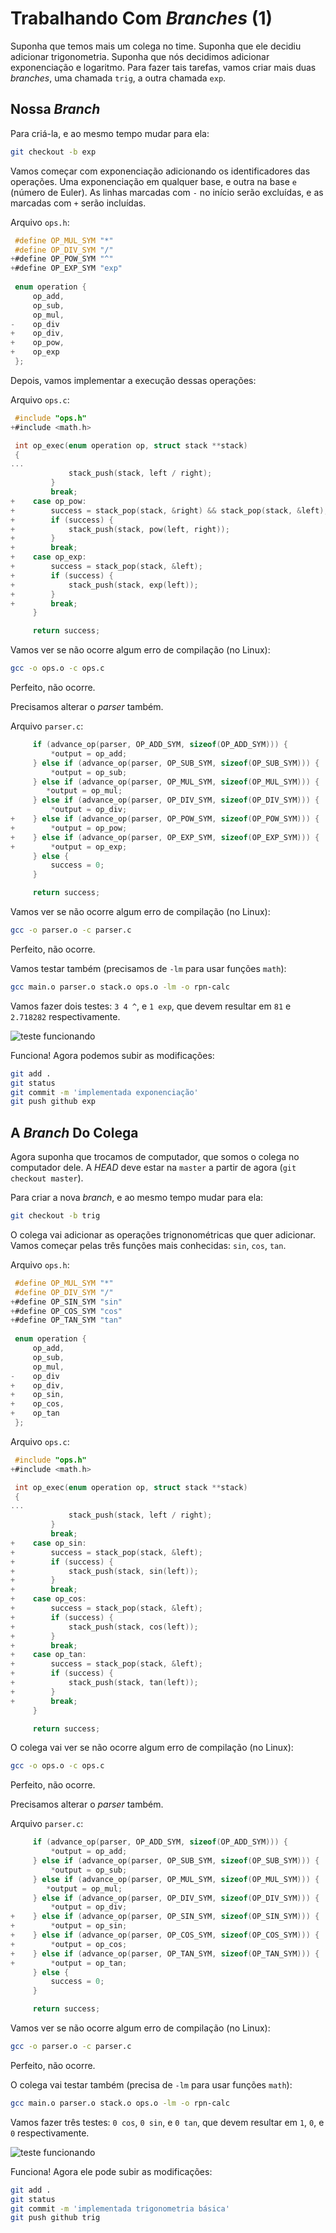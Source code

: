 # Trabalhando Com _Branches_ (1)

Suponha que temos mais um colega no time. Suponha que ele decidiu
adicionar trigonometria. Suponha que nós decidimos adicionar exponenciação
e logaritmo. Para fazer tais tarefas, vamos criar mais duas _branches_, uma
chamada `trig`, a outra chamada `exp`.

## Nossa _Branch_

Para criá-la, e ao mesmo tempo mudar para ela:
```sh
git checkout -b exp
```

Vamos começar com exponenciação adicionando os identificadores das operações. Uma
exponenciação em qualquer base, e outra na base `e` (número de Euler). As linhas
marcadas com `-` no início serão excluídas, e as marcadas com `+` serão incluídas.

Arquivo `ops.h`:
```C
 #define OP_MUL_SYM "*"
 #define OP_DIV_SYM "/"
+#define OP_POW_SYM "^"
+#define OP_EXP_SYM "exp"
 
 enum operation {
     op_add,
     op_sub,
     op_mul,
-    op_div
+    op_div,
+    op_pow,
+    op_exp
 };
```

Depois, vamos implementar a execução dessas operações:

Arquivo `ops.c`:
```C
 #include "ops.h"
+#include <math.h>

 int op_exec(enum operation op, struct stack **stack)
 {
...
             stack_push(stack, left / right);
         }
         break;
+    case op_pow:
+        success = stack_pop(stack, &right) && stack_pop(stack, &left);
+        if (success) {
+            stack_push(stack, pow(left, right));
+        }
+        break;
+    case op_exp:
+        success = stack_pop(stack, &left);
+        if (success) {
+            stack_push(stack, exp(left));
+        }
+        break;
     }

     return success;
```

Vamos ver se não ocorre algum erro de compilação (no Linux):
```sh
gcc -o ops.o -c ops.c
```
Perfeito, não ocorre.

Precisamos alterar o _parser_ também.

Arquivo `parser.c`:
```C
     if (advance_op(parser, OP_ADD_SYM, sizeof(OP_ADD_SYM))) {
         *output = op_add;
     } else if (advance_op(parser, OP_SUB_SYM, sizeof(OP_SUB_SYM))) {
         *output = op_sub;
     } else if (advance_op(parser, OP_MUL_SYM, sizeof(OP_MUL_SYM))) {
        *output = op_mul;
     } else if (advance_op(parser, OP_DIV_SYM, sizeof(OP_DIV_SYM))) {
         *output = op_div;
+    } else if (advance_op(parser, OP_POW_SYM, sizeof(OP_POW_SYM))) {
+        *output = op_pow;
+    } else if (advance_op(parser, OP_EXP_SYM, sizeof(OP_EXP_SYM))) {
+        *output = op_exp;
     } else {
         success = 0;
     }

     return success;
```

Vamos ver se não ocorre algum erro de compilação (no Linux):
```sh
gcc -o parser.o -c parser.c
```
Perfeito, não ocorre.

Vamos testar também (precisamos de `-lm`  para usar funções `math`):
```sh
gcc main.o parser.o stack.o ops.o -lm -o rpn-calc
```

Vamos fazer dois testes: `3 4 ^`, e `1 exp`, que devem resultar em `81` e
`2.718282` respectivamente.

![teste funcionando](./exemplo-teste-exp.png)

Funciona! Agora podemos subir as modificações:

```sh
git add .
git status
git commit -m 'implementada exponenciação'
git push github exp
```

## A _Branch_ Do Colega

Agora suponha que trocamos de computador, que somos o colega no computador
dele. A _HEAD_ deve estar na `master` a partir de agora (`git checkout master`).

Para criar a nova _branch_, e ao mesmo tempo mudar para ela:
```sh
git checkout -b trig
```

O colega vai adicionar as operações trignonométricas que quer adicionar. Vamos
começar pelas três funções mais conhecidas: `sin`, `cos`, `tan`.

Arquivo `ops.h`:
```C
 #define OP_MUL_SYM "*"
 #define OP_DIV_SYM "/"
+#define OP_SIN_SYM "sin"
+#define OP_COS_SYM "cos"
+#define OP_TAN_SYM "tan"
 
 enum operation {
     op_add,
     op_sub,
     op_mul,
-    op_div
+    op_div,
+    op_sin,
+    op_cos,
+    op_tan
 };
```

Arquivo `ops.c`:
```C
 #include "ops.h"
+#include <math.h>

 int op_exec(enum operation op, struct stack **stack)
 {
...
             stack_push(stack, left / right);
         }
         break;
+    case op_sin:
+        success = stack_pop(stack, &left);
+        if (success) {
+            stack_push(stack, sin(left));
+        }
+        break;
+    case op_cos:
+        success = stack_pop(stack, &left);
+        if (success) {
+            stack_push(stack, cos(left));
+        }
+        break;
+    case op_tan:
+        success = stack_pop(stack, &left);
+        if (success) {
+            stack_push(stack, tan(left));
+        }
+        break;
     }

     return success;
```

O colega vai ver se não ocorre algum erro de compilação (no Linux):
```sh
gcc -o ops.o -c ops.c
```
Perfeito, não ocorre.

Precisamos alterar o _parser_ também.

Arquivo `parser.c`:
```C
     if (advance_op(parser, OP_ADD_SYM, sizeof(OP_ADD_SYM))) {
         *output = op_add;
     } else if (advance_op(parser, OP_SUB_SYM, sizeof(OP_SUB_SYM))) {
         *output = op_sub;
     } else if (advance_op(parser, OP_MUL_SYM, sizeof(OP_MUL_SYM))) {
        *output = op_mul;
     } else if (advance_op(parser, OP_DIV_SYM, sizeof(OP_DIV_SYM))) {
         *output = op_div;
+    } else if (advance_op(parser, OP_SIN_SYM, sizeof(OP_SIN_SYM))) {
+        *output = op_sin;
+    } else if (advance_op(parser, OP_COS_SYM, sizeof(OP_COS_SYM))) {
+        *output = op_cos;
+    } else if (advance_op(parser, OP_TAN_SYM, sizeof(OP_TAN_SYM))) {
+        *output = op_tan;
     } else {
         success = 0;
     }

     return success;
```

Vamos ver se não ocorre algum erro de compilação (no Linux):
```sh
gcc -o parser.o -c parser.c
```
Perfeito, não ocorre.

O colega vai testar também (precisa de `-lm`  para usar funções `math`):
```sh
gcc main.o parser.o stack.o ops.o -lm -o rpn-calc
```

Vamos fazer três testes: `0 cos`, `0 sin`, e `0 tan`, que devem resultar em `1`,
`0`, e `0` respectivamente.

![teste funcionando](./exemplo-teste-trig.png)

Funciona! Agora ele pode subir as modificações:

```sh
git add .
git status
git commit -m 'implementada trigonometria básica'
git push github trig
```
